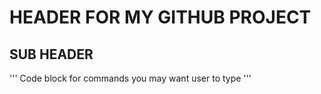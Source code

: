 # HEADER FOR MY GITHUB PROJECT

## SUB HEADER

'''
Code block for commands you may want user to type
'''

